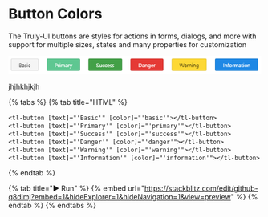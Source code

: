 # Button Colors

The Truly-UI buttons are styles for actions in forms, dialogs, and more with support for multiple sizes, states and many properties for customization

![Button Colors Example](.gitbook/assets/image.png)

jhjhkhjkjh

{% tabs %}
{% tab title="HTML" %}
```markup
<tl-button [text]="'Basic'" [color]="'basic'"></tl-button>
<tl-button [text]="'Primary'" [color]="'primary'"></tl-button>
<tl-button [text]="'Success'" [color]="'success'"></tl-button>
<tl-button [text]="'Danger'" [color]="'danger'"></tl-button>
<tl-button [text]="'Warning'" [color]="'warning'"></tl-button>
<tl-button [text]="'Information'" [color]="'information'"></tl-button>
```
{% endtab %}

{% tab title="▶️ Run" %}
{% embed url="https://stackblitz.com/edit/github-q8dimj?embed=1&hideExplorer=1&hideNavigation=1&view=preview" %}
{% endtab %}
{% endtabs %}

